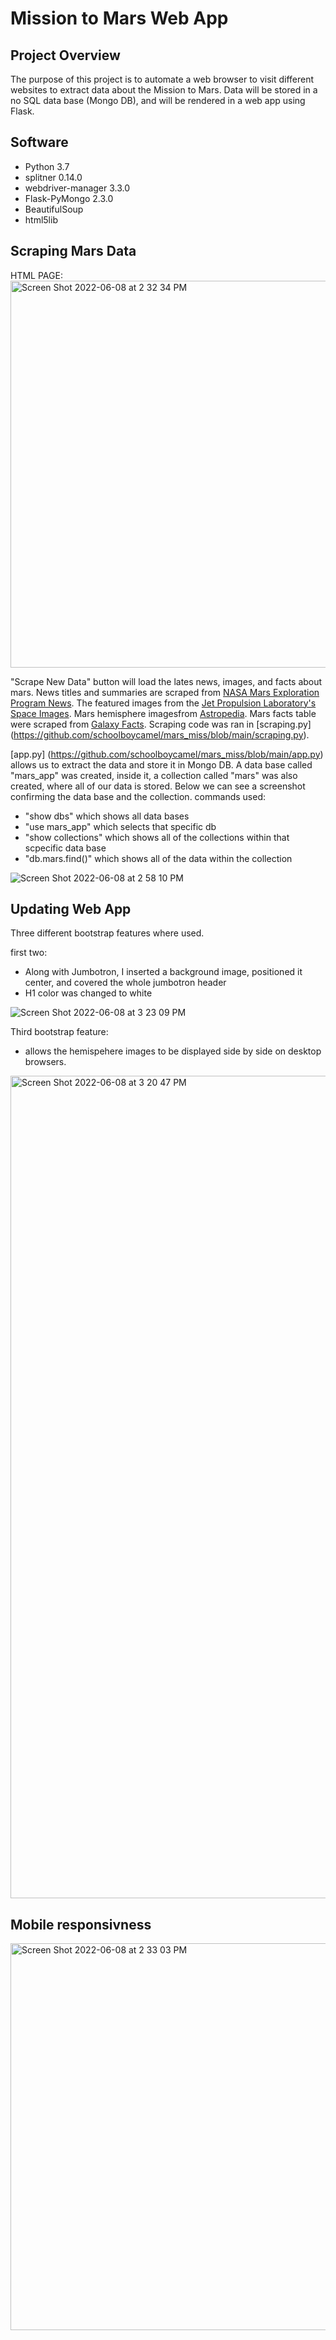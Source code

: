 # Mission to Mars Web App

## Project Overview 
The purpose of this project is to automate a web browser to visit different websites to extract data about the Mission to Mars. 
Data will be stored in a no SQL data base (Mongo DB), and will be rendered in a web app using Flask. 

## Software 

- Python 3.7
- splitner 0.14.0
- webdriver-manager 3.3.0
- Flask-PyMongo 2.3.0
- BeautifulSoup
- html5lib

## Scraping Mars Data 

HTML PAGE:
<img width="619" alt="Screen Shot 2022-06-08 at 2 32 34 PM" src="https://user-images.githubusercontent.com/98793962/172696086-04a0723e-ddc4-415d-9593-9ab19ace97d4.png">

"Scrape New Data" button will load the lates news, images, and facts about mars. 
News titles and summaries are scraped from [NASA Mars Exploration Program News](https://data-class-mars.s3.amazonaws.com/Mars/index.html). The featured images from the [Jet Propulsion Laboratory's Space Images](https://data-class-jpl-space.s3.amazonaws.com/JPL_Space/index.html). Mars hemisphere imagesfrom [Astropedia](https://astrogeology.usgs.gov/search/results?q=hemisphere+enhanced&k1=target&v1=Mars). Mars facts table were scraped from [Galaxy Facts](https://data-class-mars-facts.s3.amazonaws.com/Mars_Facts/index.html). Scraping code was ran in [scraping.py] (https://github.com/schoolboycamel/mars_miss/blob/main/scraping.py).

[app.py] (https://github.com/schoolboycamel/mars_miss/blob/main/app.py) allows us to extract the data and store it in Mongo DB.  A data base called "mars_app" was created, inside it, a collection called "mars" was also created, where all of our data is stored. 
Below we can see a screenshot confirming the data base and the collection.
commands used:
- "show dbs" which shows all data bases
- "use mars_app" which selects that specific db 
- "show collections" which shows all of the collections within that scpecific data base 
- "db.mars.find()" which shows all of the data within the collection 

![Screen Shot 2022-06-08 at 2 58 10 PM](https://user-images.githubusercontent.com/98793962/172698756-5ee7d3cc-f2c4-43b0-b4cd-206e2ea6718e.png)

## Updating Web App

Three different bootstrap features where used.

first two:

- Along with Jumbotron, I inserted a background image, positioned it center, and  covered the whole jumbotron header 
- H1 color was changed to white 

![Screen Shot 2022-06-08 at 3 23 09 PM](https://user-images.githubusercontent.com/98793962/172700667-a048e11d-9403-4b06-8d09-fbcac3f58db2.png)

Third bootstrap feature:

- <div class="col-md-3"> allows the hemispehere images to be displayed side by side on desktop browsers.
  
<img width="1316" alt="Screen Shot 2022-06-08 at 3 20 47 PM" src="https://user-images.githubusercontent.com/98793962/172701104-391ded81-0cdc-467f-9894-1c6ae3bfbac2.png">
  
 ## Mobile responsivness
  
  <img width="619" alt="Screen Shot 2022-06-08 at 2 33 03 PM" src="https://user-images.githubusercontent.com/98793962/172701524-8ee6372c-e43f-40d9-85ad-b825498e0edf.png">

  



